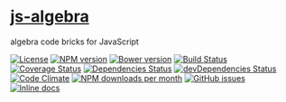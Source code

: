 [js-algebra](http://make-github-pseudonymous-again.github.io/js-algebra)
==

algebra code bricks for JavaScript

[![License](https://img.shields.io/github/license/make-github-pseudonymous-again/js-algebra.svg?style=flat)](https://raw.githubusercontent.com/make-github-pseudonymous-again/js-algebra/master/LICENSE)
[![NPM version](https://img.shields.io/npm/v/@aureooms/js-algebra.svg?style=flat)](https://www.npmjs.org/package/@aureooms/js-algebra)
[![Bower version](https://img.shields.io/bower/v/@aureooms/js-algebra.svg?style=flat)](http://bower.io/search/?q=@aureooms/js-algebra)
[![Build Status](https://img.shields.io/travis/make-github-pseudonymous-again/js-algebra.svg?style=flat)](https://travis-ci.org/make-github-pseudonymous-again/js-algebra)
[![Coverage Status](https://img.shields.io/coveralls/make-github-pseudonymous-again/js-algebra.svg?style=flat)](https://coveralls.io/r/make-github-pseudonymous-again/js-algebra)
[![Dependencies Status](https://img.shields.io/david/make-github-pseudonymous-again/js-algebra.svg?style=flat)](https://david-dm.org/make-github-pseudonymous-again/js-algebra#info=dependencies)
[![devDependencies Status](https://img.shields.io/david/dev/make-github-pseudonymous-again/js-algebra.svg?style=flat)](https://david-dm.org/make-github-pseudonymous-again/js-algebra#info=devDependencies)
[![Code Climate](https://img.shields.io/codeclimate/github/make-github-pseudonymous-again/js-algebra.svg?style=flat)](https://codeclimate.com/github/make-github-pseudonymous-again/js-algebra)
[![NPM downloads per month](https://img.shields.io/npm/dm/@aureooms/js-algebra.svg?style=flat)](https://www.npmjs.org/package/@aureooms/js-algebra)
[![GitHub issues](https://img.shields.io/github/issues/make-github-pseudonymous-again/js-algebra.svg?style=flat)](https://github.com/make-github-pseudonymous-again/js-algebra/issues)
[![Inline docs](http://inch-ci.org/github/make-github-pseudonymous-again/js-algebra.svg?branch=master&style=shields)](http://inch-ci.org/github/make-github-pseudonymous-again/js-algebra)
